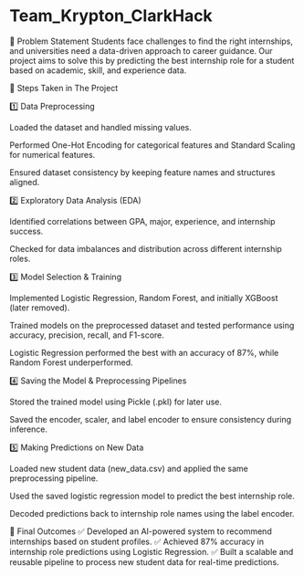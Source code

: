 # Team_Krypton_ClarkHack
📌 Problem Statement
Students face challenges to find the right internships, and universities need a data-driven approach to career guidance. Our project aims to solve this by predicting the best internship role for a student based on academic, skill, and experience data.

📌 Steps Taken in The Project

1️⃣ Data Preprocessing

Loaded the dataset and handled missing values.

Performed One-Hot Encoding for categorical features and Standard Scaling for numerical features.

Ensured dataset consistency by keeping feature names and structures aligned.

2️⃣ Exploratory Data Analysis (EDA)

Identified correlations between GPA, major, experience, and internship success.

Checked for data imbalances and distribution across different internship roles.

3️⃣ Model Selection & Training

Implemented Logistic Regression, Random Forest, and initially XGBoost (later removed).

Trained models on the preprocessed dataset and tested performance using accuracy, precision, recall, and F1-score.

Logistic Regression performed the best with an accuracy of 87%, while Random Forest underperformed.

4️⃣ Saving the Model & Preprocessing Pipelines

Stored the trained model using Pickle (.pkl) for later use.

Saved the encoder, scaler, and label encoder to ensure consistency during inference.

5️⃣ Making Predictions on New Data

Loaded new student data (new_data.csv) and applied the same preprocessing pipeline.

Used the saved logistic regression model to predict the best internship role.

Decoded predictions back to internship role names using the label encoder.

📌 Final Outcomes
✅ Developed an AI-powered system to recommend internships based on student profiles.
✅ Achieved 87% accuracy in internship role predictions using Logistic Regression.
✅ Built a scalable and reusable pipeline to process new student data for real-time predictions.
